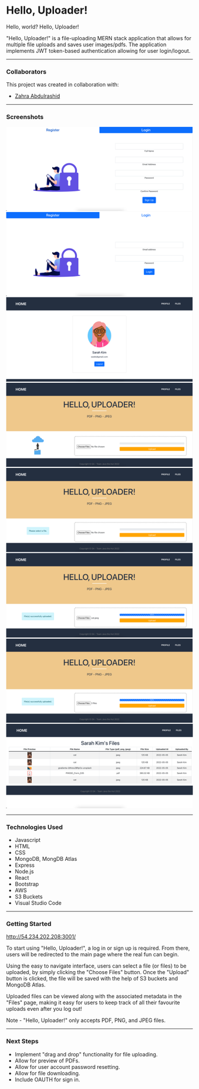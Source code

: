 # Hello, Uploader!

Hello, world? Hello, Uploader!

"Hello, Uploader!" is a file-uploading MERN stack application that allows for multiple file uploads and saves user images/pdfs. The application implements JWT token-based authentication allowing for user login/logout.

---

### **Collaborators**

This project was created in collaboration with:

- [Zahra Abdulrashid](https://github.com/zarax7)

---

### **Screenshots**

![Signup Page](./public/images/1.png)
![Login Page](./public/images/2.png)
![Profile Page](./public/images/3.png)
![Upload Page](./public/images/4.png)
![Upload Page-Error](./public/images/5.png)
![Upload Page-Single](./public/images/6.png)
![Upload Page-Multiple](./public/images/7.png)
![View Files Page](./public/images/8.png)

---

### **Technologies Used**

- Javascript
- HTML
- CSS
- MongoDB, MongDB Atlas
- Express
- Node.js
- React
- Bootstrap
- AWS
- S3 Buckets
- Visual Studio Code

---

### **Getting Started**

http://54.234.202.208:3001/

To start using "Hello, Uploader!", a log in or sign up is required. From there, users will be redirected to the main page where the real fun can begin.

Using the easy to navigate interface, users can select a file (or files) to be uploaded, by simply clicking the "Choose Files" button. Once the "Upload" button is clicked, the file will be saved with the help of S3 buckets and MongoDB Atlas.

Uploaded files can be viewed along with the associated metadata in the "Files" page, making it easy for users to keep track of all their favourite uploads even after you log out!

Note - "Hello, Uploader!" only accepts PDF, PNG, and JPEG files.

---

### **Next Steps**

- Implement "drag and drop" functionality for file uploading.
- Allow for preview of PDFs.
- Allow for user account password resetting.
- Allow for file downloading.
- Include OAUTH for sign in.
